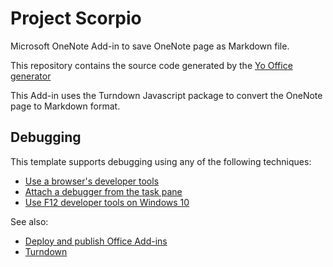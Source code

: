 # Project Scorpio
Microsoft OneNote Add-in to save OneNote page as Markdown file.

This repository contains the source code generated by the [Yo Office generator](https://github.com/OfficeDev/generator-office)

This Add-in uses the Turndown Javascript package to convert the OneNote page to Markdown format.

## Debugging

This template supports debugging using any of the following techniques:

- [Use a browser's developer tools](https://docs.microsoft.com/office/dev/add-ins/testing/debug-add-ins-in-office-online)
- [Attach a debugger from the task pane](https://docs.microsoft.com/office/dev/add-ins/testing/attach-debugger-from-task-pane)
- [Use F12 developer tools on Windows 10](https://docs.microsoft.com/office/dev/add-ins/testing/debug-add-ins-using-f12-developer-tools-on-windows-10)

See also:
* [Deploy and publish Office Add-ins](https://docs.microsoft.com/en-us/office/dev/add-ins/publish/publish)
* [Turndown](https://github.com/domchristie/turndown)
